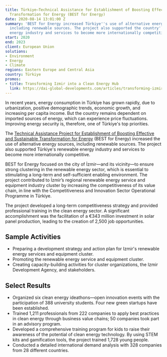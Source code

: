 ```yaml
---
title: Türkiye—Technical Assistance for Establishment of Boosting Effective and Sustainable
  Transformation for Energy (BEST for Energy)
date: 2020-08-14 13:01:00 Z
summary: 'BEST for Energy increased Türkiye''s use of alternative energy sources,
  including renewable sources. The project also supported the country''s renewable
  energy industry and services to become more internationally competitive. '
start: 2020
end: 2023
client: European Union
solutions:
- Environment
- Energy
- Climate
regions: Eastern Europe and Central Asia
country: Türkiye
promos:
- title: Transforming Izmir into a Clean Energy Hub
  link: https://dai-global-developments.com/articles/transforming-izmir-into-a-clean-energy-hub/
---
```


In recent years, energy consumption in Türkiye has grown rapidly, due to urbanization, positive demographic trends, economic growth, and increasing per capita income. But the country remains dependent on imported sources of energy, which can experience price fluctuations. Improving energy security is, therefore, one of Türkiye's top priorities. 

The [Technical Assistance Project for Establishment of Boosting Effective and Sustainable Transformation for Energy](https://www.bestforenergy.org/homepage) (BEST for Energy) increased the use of alternative energy sources, including renewable sources. The project also supported Türkiye's renewable energy industry and services to become more internationally competitive. 

BEST for Energy focused on the city of İzmir—and its vicinity—to ensure strong clustering in the renewable energy sector, which is essential to stimulating a long-term and self-sufficient enabling environment. The project contributed to İzmir’s regional renewable energy service and equipment industry cluster by increasing the competitiveness of its value chain, in line with the Competitiveness and Innovation Sector Operational Programme in Türkiye. 

The project developed a long-term competitiveness strategy and provided professional training in the clean energy sector. A significant accomplishment was the facilitation of a €343 million investment in solar panel production, leading to the creation of 2,500 job opportunities.

## Sample Activities

* Preparing a development strategy and action plan for Izmir's renewable energy services and equipment cluster.
* Promoting the renewable energy service and equipment cluster.
* Creating capacity-building activities for cluster organizations, the Izmir Development Agency, and stakeholders. 

## Select Results

* Organized six clean energy ideathons—open innovation events with the participation of 388 university students. Four new green startups have been established. 
* Trained 1,211 professionals from 222 companies to apply best practices in clean energy through business value chains; 50 companies took part in an advisory program. 
* Developed a comprehensive training program for kids to raise their awareness of the potential of clean energy technology. By using STEM kits and gamification tools, the project trained 1,728 young people.
* Conducted a detailed international demand analysis with 328 companies from 28 different countries.